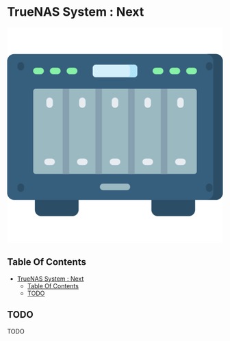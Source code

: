 # TrueNAS System : Next

![Icon](../icon.png)

## Table Of Contents

- [TrueNAS System : Next](#truenas-system--next)
  - [Table Of Contents](#table-of-contents)
  - [TODO](#todo)

## TODO

TODO
